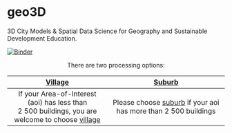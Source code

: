 # geo3D
3D City Models &amp; Spatial Data Science for Geography and Sustainable Development Education.

[![Binder](https://mybinder.org/badge_logo.svg)](https://mybinder.org/v2/gh/AdrianKriger/geo3D/HEAD)

<p align="center">There are two processing options:</p>

| [Village](https://github.com/AdrianKriger/geo3D/tree/main/village) | [Suburb](https://github.com/AdrianKriger/geo3D/tree/main/village) |
| :-----: | :-----: |
| If your Area-of-Interest (aoi) has less than <br /> 2 500 buildings, you are welcome to choose [village](https://github.com/AdrianKriger/geo3D/tree/main/village) | Please choose [suburb](https://github.com/AdrianKriger/geo3D/tree/main/suburb) if your aoi has more than 2 500 buildings |
<!------->

<!--Paper currently under review with the [South African Journal of Geomatics](http://www.sajg.org.za/index.php/sajg/issue/archive)-->
